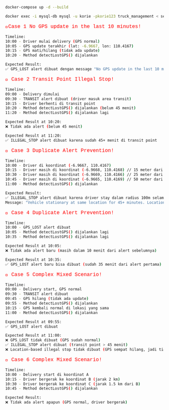 

```bash
docker-compose up -d --build
````

```bash
docker exec -i mysql-db mysql -u korie -pkorie123 truck_management < seedingCity.sql
```


<p style="color:red; font-family:Courier New; font-size:16px;">
🚨Case 1 No GPS update in the last 10 minutes!
</p>


```bash
Timeline:
10:00 - Driver mulai delivery (GPS normal)
10:05 - GPS update terakhir (lat: -6.9667, lon: 110.4167)
10:15 - GPS mati/hilang (tidak ada update)
10:20 - Method detectLostGPS() dijalankan

Expected Result:
✅ GPS_LOST alert dibuat dengan message "No GPS update in the last 10 minutes"
```

<p style="color:red; font-family:Courier New; font-size:16px;">
🚨 Case 2 Transit Point Illegal Stop!
</p>

```bash
Timeline:
09:00 - Delivery dimulai
09:30 - TRANSIT alert dibuat (driver masuk area transit)
10:15 - Driver berhenti di transit point
10:20 - Method detectLostGPS() dijalankan (belum 45 menit)
11:20 - Method detectLostGPS() dijalankan lagi

Expected Result at 10:20:
❌ Tidak ada alert (belum 45 menit)

Expected Result at 11:20:
✅ ILLEGAL_STOP alert dibuat karena sudah 45+ menit di transit point
```

<p style="color:red; font-family:Courier New; font-size:16px;">
🚨 Case 3 Duplicate Alert Prevention!
</p>

```bash
Timeline:
10:00 - Driver di koordinat (-6.9667, 110.4167)
10:15 - Driver masih di koordinat (-6.9668, 110.4168) // 15 meter dari posisi awal
10:30 - Driver masih di koordinat (-6.9669, 110.4166) // 25 meter dari posisi awal  
10:45 - Driver masih di koordinat (-6.9665, 110.4169) // 50 meter dari posisi awal
11:00 - Method detectLostGPS() dijalankan

Expected Result:
✅ ILLEGAL_STOP alert dibuat karena driver stay dalam radius 100m selama 45+ menit
Message: "Vehicle stationary at same location for 45+ minutes. Location: (-6.9665, 110.4169)"
```

<p style="color:red; font-family:Courier New; font-size:16px;">
🚨  Case 4 Duplicate Alert Prevention!
</p>


```bash
Timeline:
10:00 - GPS_LOST alert dibuat
10:05 - Method detectLostGPS() dijalankan lagi
10:35 - Method detectLostGPS() dijalankan lagi

Expected Result at 10:05:
❌ Tidak ada alert baru (masih dalam 10 menit dari alert sebelumnya)

Expected Result at 10:35:
✅ GPS_LOST alert baru bisa dibuat (sudah 35 menit dari alert pertama)
```


<p style="color:red; font-family:Courier New; font-size:16px;">
🚨 Case 5 Complex Mixed Scenario!
</p>


```bash
Timeline:
09:00 - Delivery start, GPS normal
09:30 - TRANSIT alert dibuat
09:45 - GPS hilang (tidak ada update)
09:55 - Method detectLostGPS() dijalankan
10:15 - GPS kembali normal di lokasi yang sama
11:00 - Method detectLostGPS() dijalankan

Expected Result at 09:55:
✅ GPS_LOST alert dibuat

Expected Result at 11:00:
❌ GPS_LOST tidak dibuat (GPS sudah normal)
✅ ILLEGAL_STOP alert dibuat (transit point > 45 menit)
❌ Location-based illegal stop tidak dibuat (GPS sempat hilang, jadi tidak ada data kontinyu)
```

<p style="color:red; font-family:Courier New; font-size:16px;">
🚨 Case 6 Complex Mixed Scenario!
</p>


```bash
Timeline:
10:00 - Delivery start di koordinat A
10:15 - Driver bergerak ke koordinat B (jarak 2 km)
10:30 - Driver bergerak ke koordinat C (jarak 1.5 km dari B)
10:45 - Method detectLostGPS() dijalankan

Expected Result:
❌ Tidak ada alert apapun (GPS normal, driver bergerak)
```
